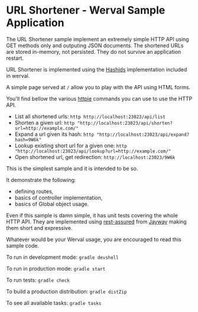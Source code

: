 # URL Shortener - Werval Sample Application

The URL Shortener sample implement an extremely simple HTTP API using GET methods only and outputing JSON documents.
The shortened URLs are stored in-memory, not persisted.
They do not survive an application restart.

URL Shortener is implemented using the [Hashids](http://hashids.org/) implementation included in werval.

A simple page served at `/` allow you to play with the API using HTML forms.

You'll find bellow the various [httpie](http://httpie.org) commands you can use to use the HTTP API.

- List all shortened urls: `http http://localhost:23023/api/list`
- Shorten a given url: `http "http://localhost:23023/api/shorten?url=http://example.com/"`
- Expand a url given its hash: `http "http://localhost:23023/api/expand?hash=9W6k"`
- Lookup existing short url for a given one: `http "http://localhost:23023/api/lookup?url=http://example.com/"`
- Open shortened url, get redirection: `http://localhost:23023/9W6k`

This is the simplest sample and it is intended to be so.

It demonstrate the following:

- defining routes,
- basics of controller implementation,
- basics of Global object usage.

Even if this sample is damn simple, it has unit tests covering the whole HTTP API.
They are implemented using [rest-assured](https://code.google.com/p/rest-assured/) from [Jayway](http://www.jayway.com/)
making them short and expressive.

Whatever would be your Werval usage, you are encouraged to read this sample code.

To run in development mode: `gradle devshell`

To run in production mode: `gradle start`

To run tests: `gradle check`

To build a production distribution: `gradle distZip`

To see all available tasks: `gradle tasks`
